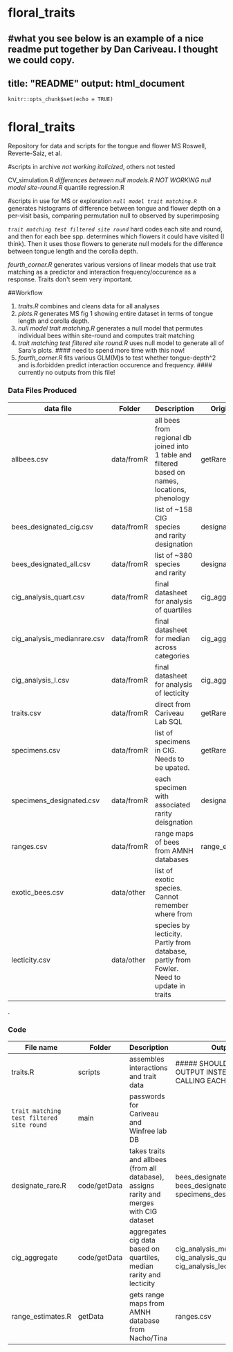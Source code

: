 # floral_traits
#what you see below is an example of a nice readme put together by Dan Cariveau. I thought we could copy. 
---
title: "README"
output: html_document
---

```{r setup, include=FALSE}
knitr::opts_chunk$set(echo = TRUE)
```

# floral_traits
Repository for data and scripts for the tongue and flower MS Roswell, Reverte-Saiz, et al. 

#scripts in archive *not working italicized*, others not tested

CV_simulation.R
*differences between null models.R*
*NOT WORKING null model site-round.R*
quantile regression.R

#scripts in use for MS or exploration
*`null model trait matching.R`* generates histograms of difference between tongue and flower depth on a per-visit basis, comparing permutation null to observed by superimposing

*`trait matching test filtered site round`* hard codes each site and round, and then for each bee spp. determines which flowers it could have visited (I think). Then it uses those flowers to generate null models for the difference between tongue length and the corolla depth. 

*fourth_corner.R* generates various versions of linear models that use trait matching as a predictor and interaction frequency/occurence as a response. Traits don't seem very important. 


##Workflow
1. *traits.R* combines and cleans data for all analyses
2. *plots.R*  generates MS fig 1 showing entire dataset in terms of tongue length and corolla depth.
3. *null model trait matching.R* generates a null model that permutes individual bees within site-round and computes trait matching
4. *trait matching test filtered site round.R* uses null model to generate all of Sara's plots. #### need to spend more time with this now!
5. *fourth_corner.R* fits various GLM(M)s to test whether tongue-depth^2 and is.forbidden predict interaction occurence and frequency. #### currently no outputs from this file!


### Data Files Produced
 data file | Folder     | Description  | Origin Code |
-----------|---------------|------------------------------------- | --------
allbees.csv | data/fromR   | all bees from regional db joined into 1 table and filtered based on names, locations, phenology | getRare.R
bees_designated_cig.csv | data/fromR | list of ~158 CIG species and rarity designation | designate_Rare.R
 bees_designated_all.csv | data/fromR | list of ~380  species and rarity | designate_Rare.R
cig_analysis_quart.csv |  data/fromR  | final datasheet for analysis of quartiles | cig_aggregate.R
cig_analysis_medianrare.csv |  data/fromR  | final datasheet for median across categories | cig_aggregate.R
cig_analysis_l.csv |  data/fromR  | final datasheet for analysis of lecticity| cig_aggregate.R
traits.csv |  data/fromR| direct from Cariveau Lab SQL | getRare.R
specimens.csv | data/fromR | list of specimens in CIG. Needs to be upated. | getRare.R
specimens_designated.csv | data/fromR | each specimen with associated rarity deisgnation |designate_Rare.R
ranges.csv | data/fromR | range maps of bees from AMNH databases | range_estimates.R
exotic_bees.csv | data/other  | list of exotic species. Cannot remember where from | 
lecticity.csv | data/other  | species by lecticity. Partly from database, partly from Fowler. Need to update in traits | 




.

### Code
File name  |Folder     |  Description   | Output
-----------|---------------|----------------------------- |------|
traits.R    | scripts |  assembles interactions and trait data| ##### SHOULD MAKE AN OUTPUT INSTEAD OF CALLING EACH TIME?
`trait matching test filtered site round`  | main |  passwords for Cariveau and Winfree lab DB |
designate_rare.R |code/getData |  takes traits and allbees (from all database),  assigns rarity and merges with CIG dataset | bees_designated_cig.csv, bees_designated_all.csv, specimens_designated.csv
cig_aggregate | code/getData | aggregates cig data based on quartiles, median rarity and lecticity| cig_analysis_medianrare.csv, cig_analysis_quarts.csv, cig_analysis_lecticity.csv
range_estimates.R | getData | gets range maps from AMNH database from Nacho/Tina | ranges.csv
